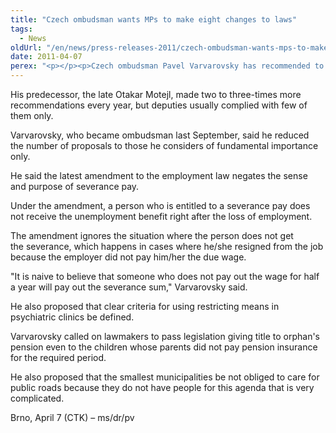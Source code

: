 ```yaml
---
title: "Czech ombudsman wants MPs to make eight changes to laws"
tags:
  - News
oldUrl: "/en/news/press-releases-2011/czech-ombudsman-wants-mps-to-make-eight-changes-to-laws/"
date: 2011-04-07
perex: "<p></p><p>Czech ombudsman Pavel Varvarovsky has recommended to lawmakers to make eight changes to laws or directives that are to help the unemployed, orphans and mental hospital inmates, among others, he told journalists today. </p>"
---
```


<!-- imported from the old website -->

<p>His predecessor, the late Otakar Motejl, made two to three-times more recommendations every year, but deputies usually complied with few of them only.</p><p>Varvarovsky, who became ombudsman last September, said he reduced the number of proposals to those he considers of fundamental importance only.</p><p>He said the latest amendment to the employment law negates the sense and purpose of severance pay.</p><p>Under the amendment, a person who is entitled to a severance pay does not receive the unemployment benefit right after the loss of employment.</p><p>The amendment ignores the situation where the person does not get the severance, which happens in cases where he/she resigned from the job because the employer did not pay him/her the due wage.</p><p>&quot;It is naive to believe that someone who does not pay out the wage for half a year will pay out the severance sum,&quot; Varvarovsky said.</p><p>He also proposed that clear criteria for using restricting means in psychiatric clinics be defined.</p><p>Varvarovsky called on lawmakers to pass legislation giving title to orphan's pension even to the children whose parents did not pay pension insurance for the required period.</p><p>He also proposed that the smallest municipalities be not obliged to care for public roads because they do not have people for this agenda that is very complicated.</p><p>Brno, April 7 (CTK) &ndash; ms/dr/pv</p><br /><br />
